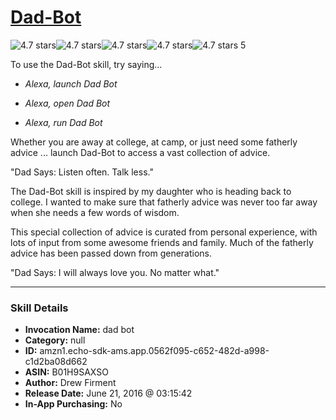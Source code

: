 # [Dad-Bot](http://alexa.amazon.com/#skills/amzn1.echo-sdk-ams.app.0562f095-c652-482d-a998-c1d2ba08d662)
![4.7 stars](../../images/ic_star_black_18dp_1x.png)![4.7 stars](../../images/ic_star_black_18dp_1x.png)![4.7 stars](../../images/ic_star_black_18dp_1x.png)![4.7 stars](../../images/ic_star_black_18dp_1x.png)![4.7 stars](../../images/ic_star_half_black_18dp_1x.png) 5

To use the Dad-Bot skill, try saying...

* *Alexa, launch Dad Bot*

* *Alexa, open Dad Bot*

* *Alexa, run Dad Bot*

Whether you are away at college, at camp, or just need some fatherly advice ... launch Dad-Bot to access a vast collection of advice.  

"Dad Says: Listen often. Talk less."

The Dad-Bot skill is inspired by my daughter who is heading back to college.  I wanted to make sure that fatherly advice was never too far away when she needs a few words of wisdom.  

This special collection of advice is curated from personal experience, with lots of input from some awesome friends and family.  Much of the fatherly advice has been passed down from generations. 

"Dad Says: I will always love you.  No matter what."

***

### Skill Details

* **Invocation Name:** dad bot
* **Category:** null
* **ID:** amzn1.echo-sdk-ams.app.0562f095-c652-482d-a998-c1d2ba08d662
* **ASIN:** B01H9SAXSO
* **Author:** Drew Firment
* **Release Date:** June 21, 2016 @ 03:15:42
* **In-App Purchasing:** No
